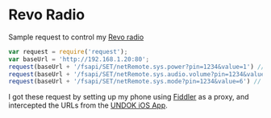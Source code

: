 # Revo Radio
Sample request to control my [Revo radio](http://revo.co.uk/shop/superconnect/)
```javascript
var request = require('request');
var baseUrl = 'http://192.168.1.20:80';
request(baseUrl + '/fsapi/SET/netRemote.sys.power?pin=1234&value=1') // On
request(baseUrl + '/fsapi/SET/netRemote.sys.audio.volume?pin=1234&value=15') // Volume 15
request(baseUrl + '/fsapi/SET/netRemote.sys.mode?pin=1234&value=6') // Aux
```
I got these request by setting up my phone using [Fiddler](http://www.telerik.com/fiddler) as a proxy, and intercepted the URLs from the [UNDOK iOS App](https://itunes.apple.com/no/app/undok/id940349372?mt=8).
